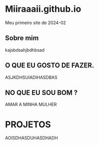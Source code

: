 # Miiraaaii.github.io
Meu primeiro site de 2024-02

## Sobre mim 
 kajsbdsahjbdhbsad

 ## O QUE EU GOSTO DE FAZER.
  ASJKDHSUIADIHASDBAS

## NO QUE EU SOU BOM ?
  AMAR A MINHA MULHER

# PROJETOS 
 AOISDHASDUHASDHADH
